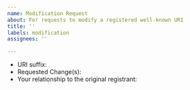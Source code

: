 ```yaml
---
name: Modification Request
about: For requests to modify a registered well-known URI
title: ''
labels: modification
assignees: ''

---
```


* URI suffix: 
* Requested Change(s): 
* Your relationship to the original registrant:
